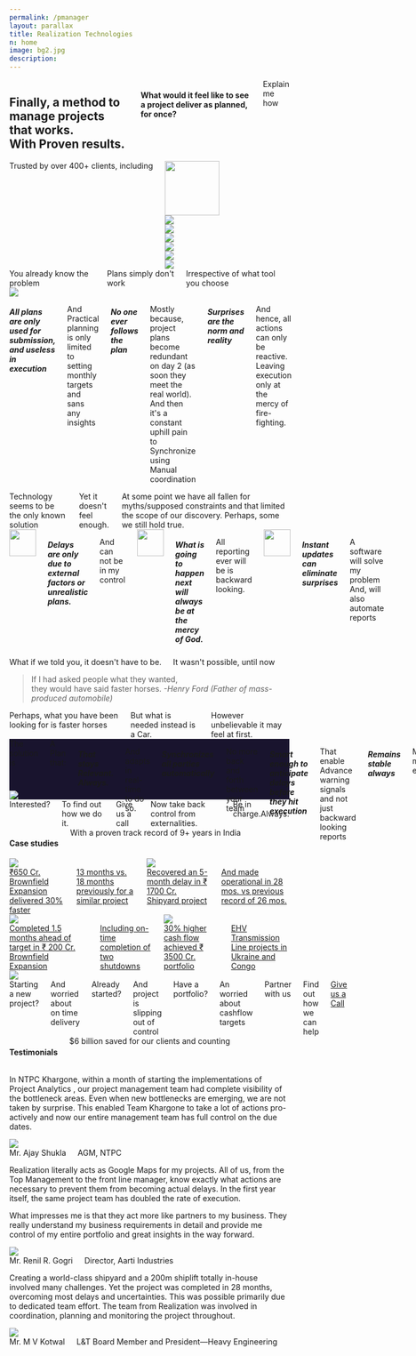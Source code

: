 ```yaml
---
permalink: /pmanager
layout: parallax
title: Realization Technologies
n: home 
image: bg2.jpg
description: 
---
```

<div class="row">
	<div class="small-12 columns text-center b-ws-bottom">
		<h2 class="wc bold serif">Finally, a method to manage projects that works.<br>With Proven results.</h2>
		<h4 class="wcolor">What would it feel like to see a project deliver as planned, for once?</h4>
		<div class="b-ws-top">
			<a class="button success">Explain me how</a>
		</div>
	</div>
</div>
<div class="wbg">
	<div class="row">	
		<div class="small-12 columns b-ws-top m-ws-bottom text-center">
			<div class="scolor2 s-ws-bottom">Trusted by over 400+ clients, including</div>
      <div class="row">
      	<div class="small-2 columns text-center">
      		<img src="{{site.url}}/assets/img/logos/usaf.png" class="gs hv" style="height:98px;">
      	</div>
      	<div class="small-2 columns">
      		<img src="{{site.url}}/assets/img/logos/tatasteel.png" class="gs hv m-ws-top-p xs-ws-top">
      	</div>
      	<div class="small-1 columns">
      		<img src="{{site.url}}/assets/img/logos/lt.png" class="gs hv s-ws-top">
      	</div>
      	<div class="small-2 columns">
      		<img src="{{site.url}}/assets/img/logos/boeing.png" class="gs hv">
      	</div>
      	<div class="small-2 columns">
      		<img src="{{site.url}}/assets/img/logos/ntpc.png" class="gs hv">
      	</div>
      	<div class="small-2 columns">
      		<img src="{{site.url}}/assets/img/logos/aarti.png" class="gs hv xs-ws-top">
      	</div>
      	<div class="small-1 columns">
      		<img src="{{site.url}}/assets/img/logos/nasa.png" class="gs hv s-ws-top">
      	</div>
      </div>
    </div>
	</div>
</div>
<div class="wbg b-ws-top-p m-ws-bottom-p">
	<div class="row">
		<div class="small-12 columns text-center b-ws-bottom">
			<div class="scolor f-1-25x s-ws-top">You already know the problem</div>
			<div class="serif bold bkc f-2x nm">Plans simply don't work</div>
			<div class="scolor f-1-25x b-ws-bottom">Irrespective of what tool you choose</div>
		</div>
	</div>
	<div class="row">
		<div class="small-5 columns">
			<!-- <img src="https://images.unsplash.com/photo-1495249346844-83e18c90a511?ixlib=rb-1.2.1&ixid=eyJhcHBfaWQiOjEyMDd9&auto=format&fit=crop&w=967&q=80"> -->
			<img src="https://us.123rf.com/450wm/denisovd/denisovd1203/denisovd120301531/12704439-viejo-mapa-del-tesoro-aisladas-sobre-un-fondo-blanco.jpg?ver=6">
		</div>
		<div class="small-7 columns">
			<h5 class="bold bkc f-1-5x nm">All plans are only used for submission, and useless in execution</h5>
			<p class="f-1-25x">And Practical planning is only limited to setting monthly targets and sans any insights</p>
			<h5 class="bold bkc f-1-5x nm">No one ever follows the plan</h5>
			<p class="f-1-25x">Mostly because, project plans become redundant on day 2 (as soon they meet the real world). And then it's a constant uphill pain to
			Synchronize using Manual coordination</p>
			<h5 class="bold bkc f-1-5x nm">Surprises are the norm and reality</h5>
			<p class="f-1-25x">And hence, all actions can only be reactive. Leaving execution only at the mercy of fire-fighting.</p>
		</div>
	</div>
</div>
<div class="lgbg m-ws-top-p">
	<div class="row">
		<div class="small-8 small-centered columns text-center b-ws-top">
			<div class="serif bold scolor f-1-5x">Technology seems to be the only known solution</div><div class="bkc serif bold f-2x">Yet it doesn't feel enough.</div>
			<div class="scolor f-1-25x s-ws-top m-ws-bottom">At some point we have all fallen for myths/supposed constraints and that limited the scope of our discovery. Perhaps, some we still hold true.</div>
	</div>
	<div class="row text-center">
		<div class="small-10 columns small-centered m-ws-bottom">
			<div class="small-4 columns">
				<img src="https://image.flaticon.com/icons/svg/487/487961.svg" width="48px">
				<h5 class="bold bkc s-ws-top">Delays are only due to external factors or unrealistic plans. </h5>
				<p>And can not be in my control</p>	
			</div>
			<div class="small-4 columns">
				<img src="https://image.flaticon.com/icons/svg/263/263323.svg" width="48px">
				<h5 class="bold bkc s-ws-top">What is going to happen next will always be at the mercy of God.</h5>
				<p>All reporting ever will be is backward looking. </p>
			</div>
			<div class="small-4 columns">
				<img src="https://image.flaticon.com/icons/svg/1329/1329948.svg" width="48px">
				<h5 class="bold bkc s-ws-top">Instant updates can eliminate surprises</h5>
				<p>A software will solve my problem And, will also automate reports
				</p>
			</div>
		</div>
	</div>
	</div>
</div>
<div class="wbg">
	<div class="row">
		<div class="small-10 small-centered columns text-center b-ws-top">
			<div class="scolor f-1-25x">What if we told you, it doesn't have to be.</div>
			<div class="bkc f-1-5x">It wasn't possible, until now</div>
		</div>
		<div class="small-6 small-centered columns text-center">
			<blockquote class="f-1-5x b-ws-top b-ws-bottom bkc">If I had asked people what they wanted,<br> they would have said faster horses.	
			<cite>-Henry Ford (Father of mass-produced automobile)</cite></blockquote>
		</div>
		<div class="small-10 small-centered columns text-center b-ws-bottom b-ws-bottom-p">
			<div class="f-1-5x bkc">Perhaps, what you have been looking for is faster horses</div>
			<div class="f-1-5x bold bkc">But what is needed instead is a Car. </div>
			<div class="scolor f-1-5x">However unbelievable it may feel at first.</div>
		</div>
	</div>
</div>
<div class="b-ws-top-p" style="background: #19142e">
	<!-- <div class="row">
		<div class="small-12 columns b-ws-top"> -->
			<!-- <div class="scolor f-1-25x s-ws-top">The solution is a plan that</div> -->
			<!-- <div class="serif bold bkc f-2x m-ws-bottom">stays stable and relevant. Always</div> -->
		<!-- </div>
	</div> -->
	<div class="row">
		<div class="small-10 small-centered columns b-ws-bottom-p">
			<div class="row">
				<div class="small-8 columns">
					<div class="wcolor">The solution is </div>
					<div class="wc f-1-25x bold s-ws-bottom">A Plan that:</div>
					<h5 class="wc nm f-1-5x bold">That stays Relevant. Always.</h5>
					<p class="wcolor f-1-25x">And adapts in real-time to do so.</p>
					<h5 class="wc f-1-5x bold nm">Synchronizes all parties automatically</h5>
					<p class="wcolor f-1-25x">No more back and forth between your team</p>
					<h5 class="wc nm f-1-5x bold">Smart enough to anticipate delays before they hit execution</h5>
					 <p class="wcolor f-1-25x">That enable Advance warning signals and not just backward looking reports</p>
					<h5 class="wc nm f-1-5x bold">Remains stable always</h5>
					 <p class="wcolor f-1-25x">Minimal maintenance efforts</p>
					<h5 class="wc f-1-5x bold">Automatically leverages instant updates</h5>
				</div>
				<div class="small-4 columns" style="margin-top:-7.5em;">
					<img src="https://cdn.dribbble.com/users/230178/screenshots/3814971/attachments/862068/022-night-mode.png">
				</div>
			</div>
		</div>
	</div>
</div>
<div class="wbg">
	<div class="row">
		<div class="small-12 text-center columns b-ws-top b-ws-bottom">
			<div class="f-1-5x bold bkc">Interested?</div> 
			<div class="f-1-25x s-ws-bottom">To find out how we do it.</div>
			<a class="button">Give us a call</a>
			<div class="s-ws-top f-1-25x">Now take back control from externalities.</div>
			<div class="f-1-5x s-ws-top bkc">Be in charge.Always.</div>
		</div>
	</div>
</div>
<div class="lgbg">
	<div class="row">
		<div class="small-12 columns text-center b-ws-top m-ws-bottom">
		<h4 class="bkc nm">Case studies</h4>
		<div class="scolor">With a proven track record of 9+ years in India</div>
		</div>
		<div class="small-6 columns b-ws-bottom">
			<a href="#">
				<div class="callout">
					<div class="row">
						<div class="small-3 columns">
							<img src="https://encrypted-tbn0.gstatic.com/images?q=tbn:ANd9GcSZyeloEykjwtDX9XgONBWJ8bruhdcass77XCRaFbxNBnHwxxJlqA">
						</div>
						<div class="small-8 columns np">
							<div class="bold bkc">₹650 Cr. Brownfield Expansion delivered 30% faster</div>
							<div class="scolor s">13 months vs. 18 months previously for a similar project</div>
						</div>
						<div class="small-1 columns s-ws-top">
							<i class="icon-right-open f-1-5x scolor3"></i>
						</div>
					</div>
				</div>
			</a>
			<a href="#">
				<div class="callout">
					<div class="row">
						<div class="small-3 columns">
							<img src="https://assets-news-bcdn.dailyhunt.in/cmd/resize/400x400_60/fetchdata13/images/9e/ed/39/9eed397b8bdb8f98b2f7d977fcda09b0.jpg">
						</div>
						<div class="small-8 columns np">
							<div class="bold bkc">Recovered an 5-month delay in ₹ 1700 Cr. Shipyard project</div>
							<div class="scolor s">And made operational in 28 mos. vs previous record of 26 mos.</div>
						</div>
						<div class="small-1 columns s-ws-top">
							<i class="icon-right-open f-1-5x scolor3"></i>
						</div>
					</div>
				</div>
			</a>
		</div>
		<div class="small-6 columns b-ws-bottom">
			<a href="#">
				<div class="callout">
					<div class="row">
						<div class="small-3 columns">
							<img src="https://encrypted-tbn0.gstatic.com/images?q=tbn:ANd9GcTbYVSjlMaNjQ2CvBsJ6Fksh91q8yIUecAl4mj6iGk7RbM50jYZDw">
						</div>
						<div class="small-8 columns np">
							<div class="bold bkc">Completed 1.5 months ahead of target in ₹ 200 Cr. Brownfield Expansion</div>
							<div class="scolor s">Including on-time completion of two shutdowns</div>
						</div>
						<div class="small-1 columns s-ws-top">
							<i class="icon-right-open f-1-5x scolor3"></i>
						</div>
					</div>
				</div>
			</a>
			<a href="#">
				<div class="callout">
					<div class="row">
						<div class="small-3 columns">
							<img src="http://www.proplink.in/wp-content/uploads/2016/10/kalpataru-builders-logo-1.jpg">
						</div>
						<div class="small-8 columns np">
							<div class="bold bkc">30% higher cash flow achieved ₹ 3500 Cr. portfolio</div>
							<div class="scolor s">EHV Transmission Line projects in Ukraine and Congo</div>
						</div>
						<div class="small-1 columns s-ws-top">
							<i class="icon-right-open f-1-5x scolor3"></i>
						</div>
					</div>
				</div>
			</a>
		</div>
	</div>
</div>
<div class="wbg">
<!-- <div>
	Awards
</div> -->
<div class="row">
	<div class="small-8 small-centered columns text-center s-ws-top">
		<!-- <h4 class="bkc s-ws-bottom-p">Partner with us</h4> -->
		<div class="row">
			<div class="small-5 columns">
				<img src="{{site.url}}/assets/img/human.jpg">
			</div>
			<div class="small-7 columns text-left b-ws-top">
				<div class="bkc nm">Starting a new project?</div>
				<div class="s-ws-bottom">And worried about on time delivery</div>
				<div class="bkc  nm">Already started?</div>
				<div class="s-ws-bottom">And project is slipping out of control</div>
				<div class="bkc  nm">Have a portfolio?</div>
				<div class="s-ws-bottom">An worried about cashflow targets</div>
				<!-- <div class="m-ws-top scolor">We have you covered</div> -->
				<div class="scolor b-ws-top">Partner with us</div>
				<div class="bkc f-1-5x xs-ws-bottom bold">Find out how we can help</div>
				<a href="#" class="button">Give us a Call</a>
			</div>
		</div>
	</div>
</div>
</div>
<div class="lgbg">
	<div class="row">
		<div class="small-12 columns text-center b-ws-top">
			<h4 class="bkc ">Testimonials</h4>
			<div class="m-ws-bottom">$6 billion saved for our clients and counting</div>
		</div>
	</div>
	<div class="row">
		<div class="small-4 columns">
			<div class="callout">
				<p class="s">In NTPC Khargone, within a month of starting the implementations of Project Analytics , our project management team had complete visibility of the bottleneck areas. Even when new bottlenecks are emerging, we are not taken by surprise. This enabled Team Khargone to take a lot of actions pro-actively and now our entire management team has full control on the due dates.
				</p>
				<div class="row">
					<div class="small-3 columns">
						<img src="https://media.licdn.com/dms/image/C4E03AQEIBRkOca4Rhg/profile-displayphoto-shrink_800_800/0?e=1549497600&v=beta&t=lpjd6uYBabGdofdukgtEjDnk5paWHlgZD63ljIet19Q" class="circle-img br">
					</div>
					<div class="small-9 columns np">
						<div class="bkc">Mr. Ajay Shukla</div>
						<div class="s">AGM, NTPC</div>
					</div>
				</div>
			</div>
		</div>
		<div class="small-4 columns">
			<div class="callout">
				<p class="s">Realization literally acts as Google Maps for my projects. All of us, from the Top Management to the front line manager, know exactly what actions are necessary to prevent them from becoming actual delays. In the first year itself, the same project team has doubled the rate of execution.</p>
				<p class="s">What impresses me is that they act more like partners to my business. They really understand my business requirements in detail and provide me control of my entire portfolio and great insights in the way forward.
				</p>
				<div class="row">
					<div class="small-3 columns">
						<img src="http://www.aarti-industries.com/media/board/1492775793_renil.png" class="circle-img br">
					</div>
					<div class="small-9 columns np">
						<div class="bkc">Mr. Renil R. Gogri</div>
						<div class="s">Director, Aarti Industries</div>
					</div>
				</div>
			</div>
		</div>
		<div class="small-4 columns">
			<div class="callout">
				<p class="s">Creating a world-class shipyard and a 200m shiplift totally in-house involved many challenges. Yet the project was completed in 28 months, overcoming most delays and uncertainties. This was possible primarily due to dedicated team effort. The team from Realization was involved in coordination, planning and monitoring the project throughout.
				</p>
				<div class="row">
					<div class="small-3 columns">
						<img src="http://www.indiastrategic.in/image/MV_Kotwal_L&T.png" class="circle-img br">
					</div>
					<div class="small-9 columns np">
						<div class="bkc">Mr. M V Kotwal</div>
						<div class="s">L&T Board Member and President—Heavy Engineering</div>
					</div>
				</div>
			</div>
		</div>
	</div>
</div>